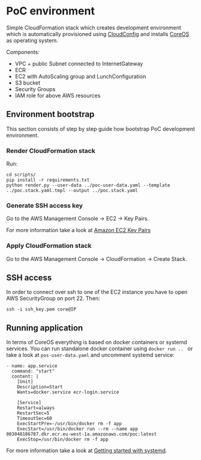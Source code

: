 # PoC environment

Simple CloudFormation stack which creates development environment which is automatically provisioned using [CloudConfig](https://coreos.com/os/docs/latest/cloud-config.html) and installs [CoreOS](https://coreos.com) as operating system.

Components:
- VPC + public Subnet connected to InternetGateway
- ECR
- EC2 with AutoScaling group and LunchConfiguration 
- S3 bucket
- Security Groups
- IAM role for above AWS resources

## Environment bootstrap

This section consists of step by step guide how bootstrap PoC development environment.

### Render CloudFormation stack

Run:

    cd scripts/
    pip install -r requirements.txt
    python render.py --user-data ../poc-user-data.yaml --template ../poc.stack.yaml.tmpl --output ../poc.stack.yaml

### Generate SSH access key
  
Go to the AWS Management Console -> EC2 -> Key Pairs.    
    
For more information take a look at [Amazon EC2 Key Pairs](http://docs.aws.amazon.com/AWSEC2/latest/UserGuide/ec2-key-pairs.html)
    
### Apply CloudFormation stack    
    
Go to the AWS Management Console -> CloudFormation -> Create Stack.

## SSH access

In order to connect over ssh to one of the EC2 instance you have to open AWS SecurityGroup on port 22.
Then:

    ssh -i ssh_key.pem core@IP

## Running application

In terms of CoreOS everything is based on docker containers or systemd services. 
You can run standalone docker container using `docker run .. ` or take a look at `pos-user-data.yaml` and
uncomment systemd service:

    - name: app.service
      command: "start"
      content: |
        [Unit]
        Description=Start
        Wants=docker.service ecr-login.service
    
        [Service]
        Restart=always
        RestartSec=5
        TimeoutSec=60
        ExecStartPre=-/usr/bin/docker rm -f app
        ExecStart=/usr/bin/docker run --rm --name app 003048186787.dkr.ecr.eu-west-1a.amazonaws.com/poc:latest
        ExecStop=/usr/bin/docker rm -f app

For more information take a look at [Getting started with systemd](https://coreos.com/os/docs/latest/getting-started-with-systemd.html).



    
